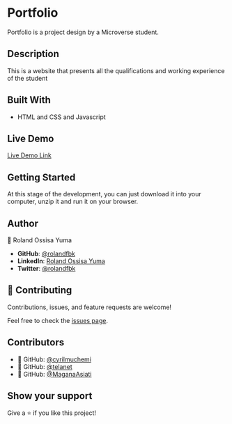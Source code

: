 # Portfolio

Portfolio is a project design by a Microverse student.

## Description

This is a website that presents all the qualifications and working experience of the student


## Built With

- HTML and CSS and Javascript


## Live Demo

[Live Demo Link](https://rolandfbk.github.io/portfolio/)


## Getting Started

At this stage of the development, you can just download it into your computer, unzip it and run it on your browser.


## Author

👤 Roland Ossisa Yuma

- **GitHub**: [@rolandfbk](https://github.com/rolandfbk)
- **LinkedIn**: [Roland Ossisa Yuma](linkedin.com/in/roland-ossisa-yuma-4595547b)
- **Twitter**: [@rolandfbk](https://twitter.com/rolandfbk)


## 🤝 Contributing

Contributions, issues, and feature requests are welcome!

Feel free to check the [issues page](../../issues/).


## Contributors

- 👤 GitHub: [@cyrilmuchemi](https://github.com/cyrilmuchemi)
- 👤 GitHub: [@telanet](https://github.com/telanet)
- 👤 GitHub: [@MaganaAsiati](https://github.com/MaganaAsiati)


## Show your support

Give a ⭐️ if you like this project!

